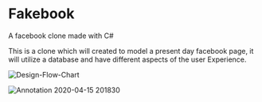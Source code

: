 # Fakebook
A facebook clone made with C#


This is a clone which will created to model a present day facebook page, it will utilize a database and have different aspects of the user Experience.

![Design-Flow-Chart](https://user-images.githubusercontent.com/61753398/79386508-3f975580-7f38-11ea-8ade-c9b5d34ec1b2.png)

![Annotation 2020-04-15 201830](https://user-images.githubusercontent.com/61753398/79401888-4e8e0000-7f58-11ea-88df-96861edea854.png)
